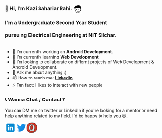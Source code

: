 <h3 align="left">
 <abc>
  <br> 👋 Hi, I'm Kazi Sahariar Rahi. <img src="https://github.com/kazi123kazi/kazi123kazi/blob/master/Assets/boy.png" width="30px" align="center"><br> 
<br> I'm a Undergraduate Second Year Student <br>
<br> pursuing Electrical Engineering at NIT Silchar. <br>
  <br>
   </abc>
</h3>

 
- 🔭 I’m currently working on **Android Development**.
- 🌱 I’m currently learning **Web Development**
- 👯 I’m looking to collaborate on differnt projects of Web Development & Android Development.
- 💬 Ask me about anything :)
- 📫 How to reach me: **[Linkedin](www.linkedin.com/in/kazi-sahariar-rahi)**
- ⚡ Fun fact: I likes to interact with new people


### 📞 Wanna Chat / Contact  ?

 You can DM me on twitter or LinkedIn if you're looking for a mentor or need help anything related to my field. I'd be happy to help you 😃.

  <a href="https://www.linkedin.com/in/kazi-sahariar-rahi/">
    <img align="left" alt="Kazi Sahariar Rahi | Linkedin" width="35px" src="https://github.com/kazi123kazi/kazi123kazi/blob/master/Assets/linkedin.svg" />
  </a>
  <a href="https://twitter.com/KajiRahi">
    <img align="left" alt="Kazi Sahariar Rahi| Twitter" width="35px" src="https://github.com/kazi123kazi/kazi123kazi/blob/master/Assets/twitter.svg" />
  </a>
 
  <a href="https://www.quora.com/profile/Kazi-Sahariar-Rahi">
    <img align="left" alt="Kazi Sahariar Rahi | Quora" width="35px" src="https://github.com/kazi123kazi/kazi123kazi/blob/master/Assets/quora.svg" />
  </a>


